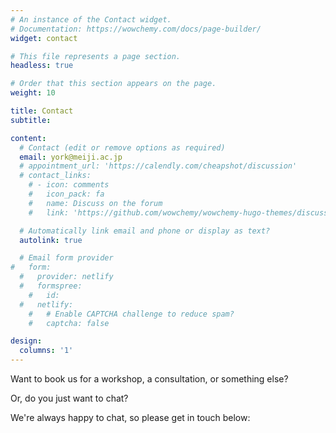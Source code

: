 ```yaml
---
# An instance of the Contact widget.
# Documentation: https://wowchemy.com/docs/page-builder/
widget: contact

# This file represents a page section.
headless: true

# Order that this section appears on the page.
weight: 10

title: Contact
subtitle:

content:
  # Contact (edit or remove options as required)
  email: york@meiji.ac.jp
  # appointment_url: 'https://calendly.com/cheapshot/discussion'
  # contact_links:
    # - icon: comments
    #   icon_pack: fa
    #   name: Discuss on the forum
    #   link: 'https://github.com/wowchemy/wowchemy-hugo-themes/discussions'

  # Automatically link email and phone or display as text?
  autolink: true

  # Email form provider
#   form:
  #   provider: netlify
  #   formspree:
    #   id:
  #   netlify:
    #   # Enable CAPTCHA challenge to reduce spam?
    #   captcha: false

design:
  columns: '1'
---
```


Want to book us for a workshop, a consultation, or something else?

Or, do you just want to chat? 

We're always happy to chat, so please get in touch below:

